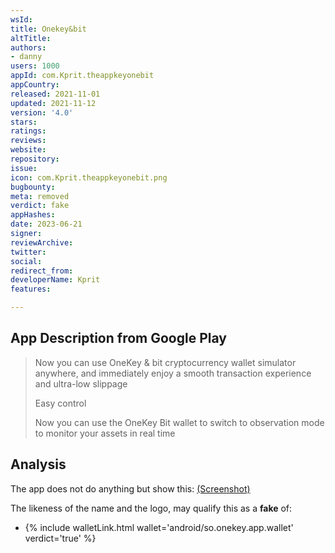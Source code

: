 ```yaml
---
wsId: 
title: Onekey&bit
altTitle: 
authors:
- danny
users: 1000
appId: com.Kprit.theappkeyonebit
appCountry: 
released: 2021-11-01
updated: 2021-11-12
version: '4.0'
stars: 
ratings: 
reviews: 
website: 
repository: 
issue: 
icon: com.Kprit.theappkeyonebit.png
bugbounty: 
meta: removed
verdict: fake
appHashes: 
date: 2023-06-21
signer: 
reviewArchive: 
twitter: 
social: 
redirect_from: 
developerName: Kprit
features: 

---
```


## App Description from Google Play 

> Now you can use OneKey & bit cryptocurrency wallet simulator anywhere, and immediately enjoy a smooth transaction experience and ultra-low slippage
>
> Easy control
>
> Now you can use the OneKey Bit wallet to switch to observation mode to monitor your assets in real time

## Analysis 

The app does not do anything but show this: [(Screenshot)](https://twitter.com/BitcoinWalletz/status/1655879060546002946)

The likeness of the name and the logo, may qualify this as a **fake** of: 

- {% include walletLink.html wallet='android/so.onekey.app.wallet' verdict='true' %}


